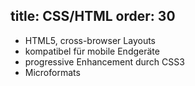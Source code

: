 title: CSS/HTML
order: 30
---
* HTML5, cross-browser Layouts
* kompatibel für mobile Endgeräte
* progressive Enhancement durch CSS3
* Microformats